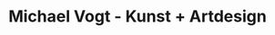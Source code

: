 ---
title: "Michael Vogt - Kunst + Artdesign"
url: /euskirchen/michael-vogt-kunst-artdesign/
shop: Kunst
---